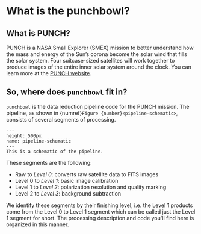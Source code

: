 # What is the punchbowl?

## What is PUNCH?
PUNCH is a NASA Small Explorer (SMEX) mission to better understand how the mass and energy of 
the Sun’s corona become the solar wind that fills the solar system. 
Four suitcase-sized satellites will work together to produce images of the entire inner solar system around the clock.
You can learn more at the [PUNCH website](https://punch.space.swri.edu/). 

## So, where does `punchbowl` fit in? 
`punchbowl` is the data reduction pipeline code for the PUNCH mission. The pipeline, as shown in 
{numref}`Figure {number}<pipeline-schematic>`, consists of several segments of processing. 

```{figure} FO4.png
---
height: 500px
name: pipeline-schematic
---
This is a schematic of the pipeline. 
```

These segments are the following:
- Raw to *Level 0*: converts raw satellite data to FITS images
- Level 0 to *Level 1*: basic image calibration
- Level 1 to *Level 2*: polarization resolution and quality marking
- Level 2 to *Level 3*: background subtraction 

We identify these segments by their finishing level, i.e. the Level 1 products come from the Level 0 to Level 1 segment 
which can be called just the Level 1 segment for short. The processing description and code you'll find here is 
organized in this manner. 
